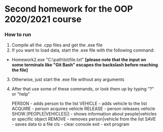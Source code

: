 # Second homework for the OOP 2020/2021 course

### How to run

1. Compile all the .cpp files and get the .exe file
2. If you want to load data, start the .exe file with the following command:
* Homework2.exe "C:\path\to\file.txt" 
**[please note that the input on some terminals like "Git Bash" escapes the backslash before reaching the file]**
3. Otherwise, just start the .exe file without any arguments
4. After that use some of these commands, or look them up by typing "?" or "help"

	PERSON <name> <id> - adds person to the list
	VEHICLE <registration> <description> - adds vehicle to the list
	ACQUIRE <owner-id> <vehicle-id> - person acquires vehicle
	RELEASE <owner-id> <vehicle-id> - person releases vehicle
	SHOW [PEOPLE|VEHICLES|<id>] - shows information about people|vehicles or specific object
	REMOVE <what> - removes person|vehicle from the list
	SAVE <path> - saves data to a file
	cls - clear console
	exit - exit program
  
